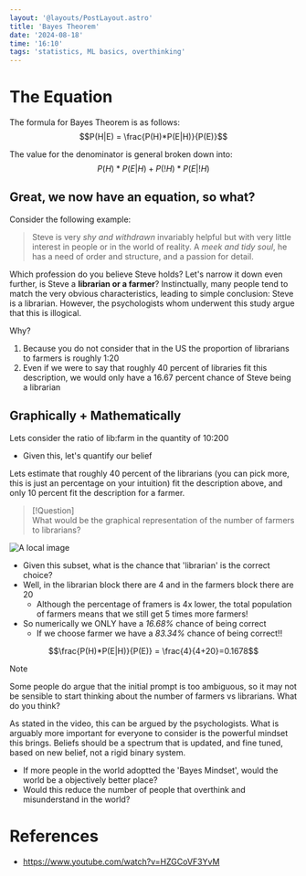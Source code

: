 ```yaml
---
layout: '@layouts/PostLayout.astro'
title: 'Bayes Theorem'
date: '2024-08-18'
time: '16:10'
tags: 'statistics, ML basics, overthinking'
---
```


# The Equation

The formula for Bayes Theorem is as follows:
$$P(H|E) = \frac{P(H)*P(E|H)}{P(E)}$$

The value for the denominator is general broken down into:
$$P(H)*P(E|H)+P(!H)*P(E|!H)$$

## Great, we now have an equation, so what?

Consider the following example: 

> Steve is very *shy and withdrawn* invariably helpful but with very little interest in people or in the world of reality. A *meek and tidy soul*, he has a need of order and structure, and a passion for detail.

Which profession do you believe Steve holds? Let's narrow it down even further, is Steve a **librarian or a farmer**? Instinctually, many people tend to match the very obvious characteristics, leading to simple conclusion: Steve is a librarian. However, the psychologists whom underwent this study argue that this is illogical.

Why? 
1. Because you do not consider that in the US the proportion of librarians to farmers is roughly 1:20
2. Even if we were to say that roughly 40 percent of libraries fit this description, we would only have a 16.67 percent chance of Steve being a librarian

## Graphically + Mathematically
Lets consider the ratio of lib:farm in the quantity of 10:200
- Given this, let's quantify our belief

Lets estimate that roughly 40 percent of the librarians (you can pick more, this is just an percentage on your intuition) fit the description above, and only 10 percent fit the description for a farmer.

> [!Question]  
> What would be the graphical representation of the number of farmers to librarians?


![A local image](@assets/blog/bayes-theorem-diagram.svg)

- Given this subset, what is the chance that 'librarian' is the correct choice?
- Well, in the librarian block there are 4 and in the farmers block there are 20
	- Although the percentage of framers is 4x lower, the total population of farmers means that we still get 5 times more farmers!
- So numerically we ONLY have a *16.68%* chance of being correct
	- If we choose farmer we have a *83.34%* chance of being correct!!

$$\frac{P(H)*P(E|H)}{P(E)} = \frac{4}{4+20}=0.1678$$


> [!NOTE]  
> Some people do argue that the initial prompt is too ambiguous, so it may not be sensible to start thinking about the number of farmers vs librarians. What do you think?


As stated in the video, this can be argued by the psychologists. What is arguably more important for everyone to consider is the powerful mindset this brings. Beliefs should be a spectrum that is updated, and fine tuned, based on new belief, not a rigid binary system.

- If more people in the world adoptted the 'Bayes Mindset', would the world be a objectively better place?
- Would this reduce the number of people that overthink and misunderstand in the world?

<!-- > [!Insight]   -->
<!-- > Highlights information that users should take into account, even when skimming. -->

# References
- https://www.youtube.com/watch?v=HZGCoVF3YvM
